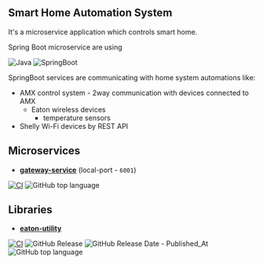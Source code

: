 ## Smart Home Automation System

It's a microservice application which controls smart home.

Spring Boot microservice are using

![Java](https://img.shields.io/badge/java-17-yellow?style=plastic)
![SpringBoot](https://img.shields.io/badge/SpringBoot-3.2.1-blue?style=plastic)

SpringBoot services are communicating with home system automations like:
- AMX control system - 2way communication with devices connected to AMX
  - Eaton wireless devices
    - temperature sensors
- Shelly Wi-Fi devices by REST API

## Microservices

- __[gateway-service](https://github.com/smart-home-automation-system/gateway-service)__ (local-port - `6001`) 
  
[![CI](https://github.com/smart-home-automation-system/gateway-service/actions/workflows/CI.yml/badge.svg)](https://github.com/smart-home-automation-system/gateway-service/actions/workflows/CI.yml)
![GitHub top language](https://img.shields.io/github/languages/top/smart-home-automation-system/gateway-service?style=plastic)


## Libraries
- __[eaton-utility](https://github.com/smart-home-automation-system/eaton-utility)__

[![CI](https://github.com/magikabdul/cholewa-commons/actions/workflows/CI.yml/badge.svg)](https://github.com/smart-home-automation-system/eaton-utility/actions/workflows/CI.yml)
![GitHub Release](https://img.shields.io/github/v/release/smart-home-automation-system/eaton-utility?style=plastic)
![GitHub Release Date - Published_At](https://img.shields.io/github/release-date/smart-home-automation-system/eaton-utility?style=plastic)
![GitHub top language](https://img.shields.io/github/languages/top/smart-home-automation-system/eaton-utility?style=plastic)
